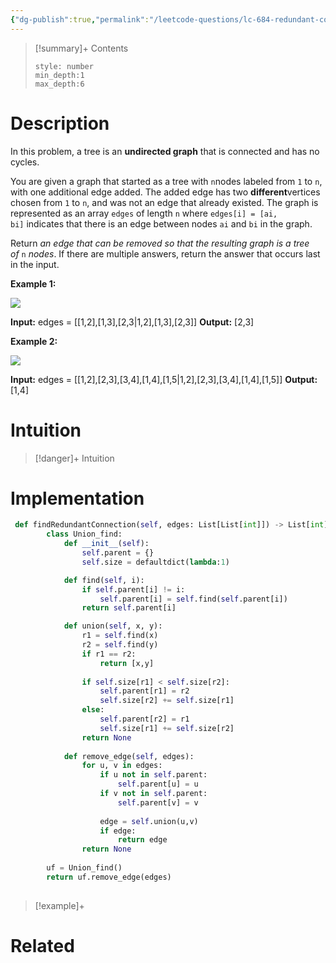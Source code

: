 ```yaml
---
{"dg-publish":true,"permalink":"/leetcode-questions/lc-684-redundant-connection/","title":"LC 684. Redundant Connection","tags":["cycle-detection","union-find"]}
---
```



>[!summary]+ Contents
>```toc
>style: number
>min_depth:1
>max_depth:6
>```

# Description
In this problem, a tree is an **undirected graph** that is connected and has no cycles.

You are given a graph that started as a tree with `n`nodes labeled from `1` to `n`, with one additional edge added. The added edge has two **different**vertices chosen from `1` to `n`, and was not an edge that already existed. The graph is represented as an array `edges` of length `n` where `edges[i] = [ai, bi]` indicates that there is an edge between nodes `ai` and `bi` in the graph.

Return _an edge that can be removed so that the resulting graph is a tree of_ `n` _nodes_. If there are multiple answers, return the answer that occurs last in the input.

**Example 1:**

![](https://assets.leetcode.com/uploads/2021/05/02/reduntant1-1-graph.jpg)

**Input:** edges = [[1,2],[1,3],[2,3\|1,2],[1,3],[2,3]]
**Output:** [2,3]

**Example 2:**

![](https://assets.leetcode.com/uploads/2021/05/02/reduntant1-2-graph.jpg)

**Input:** edges = [[1,2],[2,3],[3,4],[1,4],[1,5\|1,2],[2,3],[3,4],[1,4],[1,5]]
**Output:** [1,4]

# Intuition

>[!danger]+ Intuition

# Implementation

```python
 def findRedundantConnection(self, edges: List[List[int]]) -> List[int]:
        class Union_find:
            def __init__(self):
                self.parent = {}
                self.size = defaultdict(lambda:1)

            def find(self, i):
                if self.parent[i] != i:
                    self.parent[i] = self.find(self.parent[i])
                return self.parent[i]

            def union(self, x, y):
                r1 = self.find(x)
                r2 = self.find(y)
                if r1 == r2:
                    return [x,y]
                
                if self.size[r1] < self.size[r2]:
                    self.parent[r1] = r2
                    self.size[r2] += self.size[r1]
                else:
                    self.parent[r2] = r1
                    self.size[r1] += self.size[r2]
                return None
        
            def remove_edge(self, edges):
                for u, v in edges:
                    if u not in self.parent:
                        self.parent[u] = u
                    if v not in self.parent:
                        self.parent[v] = v
                    
                    edge = self.union(u,v)
                    if edge:
                        return edge
                return None
        
        uf = Union_find()
        return uf.remove_edge(edges)
       
```
>[!example]+ 


# Related
